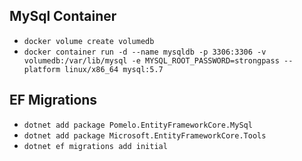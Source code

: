 ## MySql Container

* ```docker volume create volumedb```
* ```docker container run -d --name mysqldb -p 3306:3306 -v volumedb:/var/lib/mysql -e MYSQL_ROOT_PASSWORD=strongpass --platform linux/x86_64 mysql:5.7```

## EF Migrations

* ```dotnet add package Pomelo.EntityFrameworkCore.MySql```
* ```dotnet add package Microsoft.EntityFrameworkCore.Tools```
* ```dotnet ef migrations add initial```